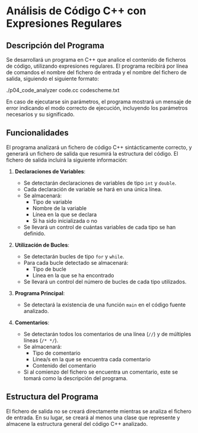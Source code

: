 # Análisis de Código C++ con Expresiones Regulares

## Descripción del Programa

Se desarrollará un programa en C++ que analice el contenido de ficheros de código, utilizando expresiones regulares. El programa recibirá por línea de comandos el nombre del fichero de entrada y el nombre del fichero de salida, siguiendo el siguiente formato:

./p04_code_analyzer code.cc codescheme.txt


En caso de ejecutarse sin parámetros, el programa mostrará un mensaje de error indicando el modo correcto de ejecución, incluyendo los parámetros necesarios y su significado.

## Funcionalidades

El programa analizará un fichero de código C++ sintácticamente correcto, y generará un fichero de salida que resumirá la estructura del código. El fichero de salida incluirá la siguiente información:

1. **Declaraciones de Variables**:
   - Se detectarán declaraciones de variables de tipo `int` y `double`.
   - Cada declaración de variable se hará en una única línea.
   - Se almacenará:
     - Tipo de variable
     - Nombre de la variable
     - Línea en la que se declara
     - Si ha sido inicializada o no
   - Se llevará un control de cuántas variables de cada tipo se han definido.

2. **Utilización de Bucles**:
   - Se detectarán bucles de tipo `for` y `while`.
   - Para cada bucle detectado se almacenará:
     - Tipo de bucle
     - Línea en la que se ha encontrado
   - Se llevará un control del número de bucles de cada tipo utilizados.

3. **Programa Principal**:
   - Se detectará la existencia de una función `main` en el código fuente analizado.

4. **Comentarios**:
   - Se detectarán todos los comentarios de una línea (`//`) y de múltiples líneas (`/* */`).
   - Se almacenará:
     - Tipo de comentario
     - Línea/s en la que se encuentra cada comentario
     - Contenido del comentario
   - Si al comienzo del fichero se encuentra un comentario, este se tomará como la descripción del programa.

## Estructura del Programa

El fichero de salida no se creará directamente mientras se analiza el fichero de entrada. En su lugar, se creará al menos una clase que represente y almacene la estructura general del código C++ analizado.
